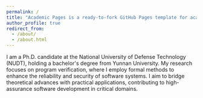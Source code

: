 ```yaml
---
permalink: /
title: "Academic Pages is a ready-to-fork GitHub Pages template for academic personal websites"
author_profile: true
redirect_from: 
  - /about/
  - /about.html
---
```


I am a Ph.D. candidate at the National University of Defense Technology (NUDT), holding a bachelor's degree from Yunnan University. My research focuses on program verification, where I employ formal methods to enhance the reliability and security of software systems. I aim to bridge theoretical advances with practical applications, contributing to high-assurance software development in critical domains.
